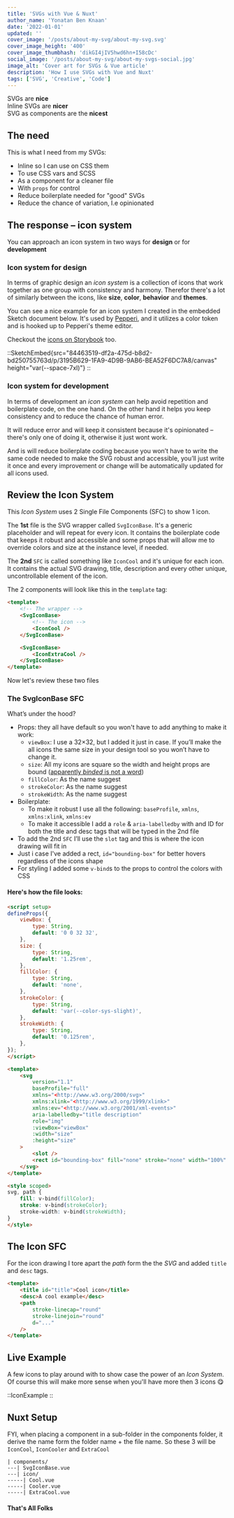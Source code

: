 ```yaml
---
title: 'SVGs with Vue & Nuxt'
author_name: 'Yonatan Ben Knaan'
date: '2022-01-01'
updated: ''
cover_image: '/posts/about-my-svg/about-my-svg.svg'
cover_image_height: '400'
cover_image_thumbhash: 'dikGI4jIV5hwd6hn+I58cDc'
social_image: '/posts/about-my-svg/about-my-svgs-social.jpg'
image_alt: 'Cover art for SVGs & Vue article'
description: 'How I use SVGs with Vue and Nuxt'
tags: ['SVG', 'Creative', 'Code']
--- 
```


SVGs are **nice**  
Inline SVGs are **nicer**  
SVG as components are the **nicest**

## The need

This is what I need from my SVGs:

- Inline so I can use on CSS them
- To use CSS vars and SCSS
- As a component for a cleaner file
- With `props` for control
- Reduce boilerplate needed for "good" SVGs
- Reduce the chance of variation, I.e opinionated

## The response – icon system

You can approach an icon system in two ways for **design** or for **development**

### Icon system for design

In terms of graphic design an *icon system* is a collection of icons that work together as one group with consistency and harmony. Therefor there's a lot of similarly between the icons, like **size**, **color**, **behavior** and **themes**.

You can see a nice example for an icon system I created in the embedded Sketch document below. It's used by [Pepperi](https://www.pepperi.com/), and it utilizes a color token and is hooked up to Pepperi's theme editor. 

Checkout the [icons on Storybook](https://60ae3e9eff8e4c003b2f90d4-rocitoujqz.chromatic.com/?path=/docs/components-icon--base) too.

::SketchEmbed{src="84463519-df2a-475d-b8d2-bd250755763d/p/3195B629-1FA9-4D9B-9AB6-BEA52F6DC7A8/canvas" height="var(--space-7xl)"}
::

### Icon system for development

In terms of development an *icon system* can help avoid repetition and boilerplate code, on the one hand. On the other hand it helps you keep consistency and to reduce the chance of human error. 

It will reduce error and will keep it consistent because it's opinionated – there's only one of doing it, otherwise it just wont work. 

And is will reduce boilerplate coding because you won’t have to write the same code needed to make the SVG robust and accessible, you’ll just write it once and every improvement or change  will be automatically updated for all icons used.

## Review the Icon System

This *Icon System* uses 2 Single File Components (SFC) to show 1 icon.

The **1st** file is the SVG wrapper called `SvgIconBase`. It's a generic placeholder and will repeat for every icon. It contains the boilerplate code that keeps it robust and accessible and some props that will allow me to override colors and size at the instance level, if needed.

The **2nd** `SFC` is called something like `IconCool` and it's unique for each icon. It contains the actual SVG drawing, title, description and every other unique, uncontrollable element of the icon.

The 2 components will look like this in the `template` tag:

```html
<template>
	<!-- The wrapper -->
	<SvgIconBase>
		<!-- The icon -->
		<IconCool />
	</SvgIconBase>

	<SvgIconBase>
		<IconExtraCool />
	</SvgIconBase>
</template>

```

Now let's review these two files

### The SvgIconBase SFC

What’s under the hood?

- Props: they all have default so you won't have to add anything to make it work:
    - `viewBox`: I use a 32×32, but I added it just in case. If you’ll make the all icons the same size in your design tool so you won’t have to change it.
    - `size`: All my icons are square so the width and height props are bound ([apparently *binded* is not a word](https://writingexplained.org/binded-or-bound))
    - `fillColor`: As the name suggest
    - `strokeColor`: As the name suggest
    - `strokeWidth`: As the name suggest
- Boilerplate:
    - To make it robust I use all the following: `baseProfile`, `xmlns`, `xmlns:xlink`, `xmlns:ev`
    - To make it accessible I add a `role` & `aria-labelledby` with and ID for both the title and desc tags that will be typed in the 2nd file
- To add the 2nd `SFC` I’ll use the `slot` tag and this is where the icon drawing will fit in
- Just i case I've added a rect, `id="bounding-box"` for better hovers regardless of the icons shape
- For styling I added some `v-bind`s to the props to control the colors with CSS

#### Here's how the file looks:

```html
<script setup>
defineProps({
	viewBox: {
		type: String,
		default: '0 0 32 32',
	},
	size: {
		type: String,
		default: '1.25rem',
	},
	fillColor: {
		type: String,
		default: 'none',
	},
	strokeColor: {
		type: String,
		default: 'var(--color-sys-slight)',
	},
	strokeWidth: {
		type: String,
		default: '0.125rem',
	},
});
</script>

<template>
	<svg
		version="1.1"
		baseProfile="full"
		xmlns="<http://www.w3.org/2000/svg>"
		xmlns:xlink="<http://www.w3.org/1999/xlink>"
		xmlns:ev="<http://www.w3.org/2001/xml-events>"
		aria-labelledby="title description"
		role="img"
		:viewBox="viewBox"
		:width="size"
		:height="size"
	>
		<slot />
		<rect id="bounding-box" fill="none" stroke="none" width="100%" height="100%" />
	</svg>
</template>

<style scoped>
svg, path {
	fill: v-bind(fillColor);
	stroke: v-bind(strokeColor);
	stroke-width: v-bind(strokeWidth);
}
</style>

```

## The Icon SFC

For the icon drawing I tore apart the *path* form the the *SVG* and added `title` and `desc` tags.

```html
<template>
	<title id="title">Cool icon</title>
	<desc>A cool example</desc>
	<path
		stroke-linecap="round"
		stroke-linejoin="round"
		d="..."
	/>
</template>

```

## Live Example

A few icons to play around with to show case the power of an *Icon System*. Of course this will make more sense when you'll have more then 3 icons 😋

::IconExample
::

## Nuxt Setup

FYI, when placing a component in a sub-folder in the components folder, it derive the name form the folder name + the file name. So these 3 will be `IconCool`, `IconCooler` and `ExtraCool`

```
| components/
---| SvgIconBase.vue
---| icon/
-----| Cool.vue
-----| Cooler.vue
-----| ExtraCool.vue
```

#### That's All Folks